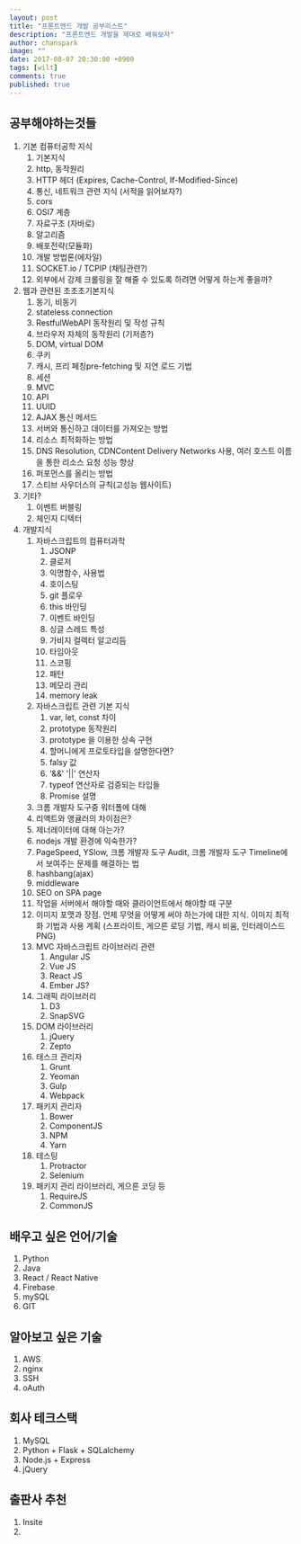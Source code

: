 ```yaml
---
layout: post
title: "프론트엔드 개발 공부리스트"
description: "프론트엔드 개발을 제대로 배워보자"
author: chanspark
image: ""
date: 2017-08-07 20:30:00 +0900
tags: [wilt]
comments: true
published: true
---
```


## 공부해야하는것들
1. 기본 컴퓨터공학 지식
	1. 기본지식
	3. http, 동작원리
	4. HTTP 헤더 (Expires, Cache-Control, If-Modified-Since)
	5. 통신, 네트워크 관련 지식 (서적을 읽어보자?)
	6. cors
	7. OSI7 계층
	8. 자료구조 (자바로)
	9. 알고리즘
	10. 배포전략(모듈화)
	11. 개발 방법론(에자일)
	12. SOCKET.io / TCPIP (채팅관련?)
	13. 외부에서 강제 크롤링을 잘 해줄 수 있도록 하려면 어떻게 하는게 좋을까?
2. 웹과 관련된 초초초기본지식
	1. 동기, 비동기
	2. stateless connection
	3. RestfulWebAPI 동작원리 및 작성 규칙
	4. 브라우저 자체의 동작원리 (기저층?)
	5. DOM, virtual DOM
	6. 쿠키
	7. 캐시, 프리 페칭pre-fetching 및 지연 로드 기법
	8. 세션
	9. MVC
	10. API
	11. UUID
	12. AJAX 통신 메서드
	13. 서버와 통신하고 데이터를 가져오는 방법
	14. 리소스 최적화하는 방법
	15. DNS Resolution, CDNContent Delivery Networks 사용, 여러 호스트 이름을 통한 리소스 요청 성능 향상
	16. 퍼포먼스를 올리는 방법
	17. 스티브 사우더스의 규칙(고성능 웹사이트)
3. 기타?
	1. 이벤트 버블링
	2. 체인지 디텍터
4. 개발지식
	1. 자바스크립트의 컴퓨터과학
		1. 	JSONP
		2. 클로저
		3. 익명함수, 사용법
		4. 호이스팅
		5. git 플로우
		6. this 바인딩
		7. 이벤트 바인딩
		8. 싱글 스레드 특성
		9. 가비지 컬렉터 알고리듬
		10. 타임아웃
		11. 스코핑
		12. 패턴
		13. 메모리 관리
		14. memory leak 	
	2. 자바스크립트 관련 기본 지식
		1. 	var, let, const 차이
		2. prototype 동작원리
		3. prototype 을 이용한 상속 구현
		4. 할머니에게 프로토타입을 설명한다면?
		5. falsy 값
		6. '&&' '||' 연산자
		7. typeof 연산자로 검증되는 타입들
		8. Promise 설명
	3. 크롬 개발자 도구중 워터폴에 대해
	4. 리액트와 앵귤러의 차이점은?
	5. 제너레이터에 대해 아는가?
	6. nodejs 개발 환경에 익숙한가?
	7. PageSpeed, YSlow, 크롬 개발자 도구 Audit, 크롬 개발자 도구 Timeline에서 보여주는 문제를 해결하는 법
	8. hashbang(ajax)
	9. middleware
	10. SEO on SPA page
	11. 작업을 서버에서 해야할 때와 클라이언트에서 해야할 때 구분
	12. 이미지 포맷과 장점. 언제 무엇을 어떻게 써야 하는가에 대한 지식. 이미지 최적화 기법과 사용 계획 (스프라이트, 게으른 로딩 기법, 캐시 비움, 인터레이스드 PNG)
	13. MVC 자바스크립트 라이브러리 관련
		1. Angular JS
		2. Vue JS
		3. React JS
		4. Ember JS?
	14. 그래픽 라이브러리
		1. D3
		2. SnapSVG 
	15. DOM 라이브러리
		1. jQuery
		2. Zepto 
	16. 태스크 관리자
		1. Grunt
		2. Yeoman
		2. Gulp
		3. Webpack
	17. 패키지 관리자
		1. Bower
		2. ComponentJS
		3. NPM
		4. Yarn
	18. 테스팅
		1. Protractor
		2. Selenium
	19. 패키지 관리 라이브러리, 게으른 코딩 등
		1. RequireJS
		2. CommonJS


## 배우고 싶은 언어/기술
1. Python
2. Java
3. React / React Native
4. Firebase
5. mySQL
6. GIT

## 알아보고 싶은 기술
1. AWS
2. nginx
3. SSH
4. oAuth

## 회사 테크스택
1. MySQL
2. Python + Flask + SQLalchemy
3. Node.js + Express
4. jQuery

## 출판사 추천
1. Insite
2. 




